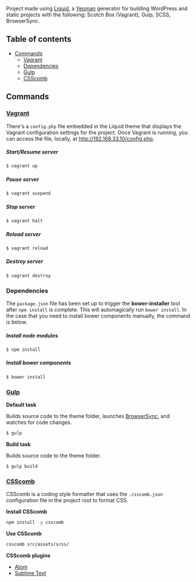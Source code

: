 Project made using [Liquid](http://github.com/ryanaltvater/generator-liquid), a [Yeoman](http://yeoman.io) generator for building WordPress and static projects with the following: Scotch Box (Vagrant), Gulp, SCSS, BrowserSync.

## Table of contents

- [Commands](#commands)
  - [Vagrant](#commands-vagrant)
  - [Dependencies](#commands-dependencies)
  - [Gulp](#commands-gulp)
  - [CSScomb](#commands-csscomb)

## <a name="commands"></a>Commands

### <a name="commands-vagrant"></a>[Vagrant](https://vagrantup.com)

There's a `config.php` file embedded in the Liquid theme that displays the Vagrant configuration settings for the project. Once Vagrant is running, you can access the file, locally, at http://192.168.33.10/config.php.

##### Start/Resume server

```bash
$ vagrant up
```

##### Pause server

```bash
$ vagrant suspend
```

##### Stop server

```bash
$ vagrant halt
```

##### Reload server

```bash
$ vagrant reload
```

##### Destroy server

```bash
$ vagrant destroy
```

### <a name="commands-dependencies"></a>Dependencies

The `package.json` file has been set up to trigger the **bower-installer** tool after `npm install` is complete. This will automagically run `bower install`. In the case that you need to install bower components manually, the command is below.

##### Install node modules

```bash
$ npm install
```

##### Install bower components

```bash
$ bower install
```

### <a name="commands-gulp"></a>[Gulp](http://gulpjs.com)

**Default task**

Builds source code to the theme folder, launches [BrowserSync](https://browsersync.io), and watches for code changes.

```bash
$ gulp
```

**Build task**

Builds source code to the theme folder.

```bash
$ gulp build
```

### <a name="commands-csscomb"></a>[CSScomb](http://csscomb.com)

CSScomb is a coding style formatter that uses the `.csscomb.json` configuration file in the project root to format CSS.

**Install CSScomb**

```bash
npm install -g csscomb
```

**Use CSScomb**

```bash
csscomb src/assets/scss/
```

**CSScomb plugins**

- [Atom](https://atom.io/packages/atom-css-comb)
- [Sublime Text](https://packagecontrol.io/packages/CSScomb)
